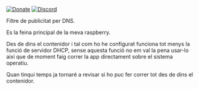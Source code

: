 [![Donate](https://img.shields.io/badge/donate-paypal-yellowgreen.svg)](https://www.paypal.com/donate/?hosted_button_id=EFVMSRHVBNJP4)
[![Discord](https://img.shields.io/discord/432663330281226270?color=728ED5&logo=discord&label=discord)](https://discord.gg/ahVq54p)

Filtre de publicitat per DNS.

Es la feina principal de la meva raspberry.

Des de dins el contenidor i tal com ho he configurat funciona tot menys la funció de servidor DHCP, sense aquesta funció no em val la pena usar-lo aixi que de moment faig correr la app directament sobre el sistema operatiu.

Quan tinqui temps ja tornaré a revisar si ho puc fer correr tot des de dins el contenidor.